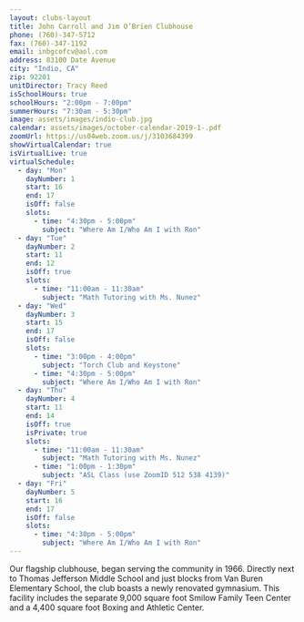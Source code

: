 ```yaml
---
layout: clubs-layout
title: John Carroll and Jim O’Brien Clubhouse
phone: (760)-347-5712
fax: (760)-347-1192
email: inbgcofcv@aol.com
address: 83100 Date Avenue
city: "Indio, CA"
zip: 92201
unitDirector: Tracy Reed
isSchoolHours: true
schoolHours: "2:00pm - 7:00pm"
summerHours: "7:30am - 5:30pm"
image: assets/images/indio-club.jpg
calendar: assets/images/october-calendar-2019-1-.pdf
zoomUrl: https://us04web.zoom.us/j/3103684399
showVirtualCalendar: true
isVirtualLive: true
virtualSchedule:
  - day: "Mon"
    dayNumber: 1
    start: 16
    end: 17
    isOff: false
    slots:
      - time: "4:30pm - 5:00pm"
        subject: "Where Am I/Who Am I with Ron"
  - day: "Tue"
    dayNumber: 2
    start: 11
    end: 12
    isOff: true
    slots:
      - time: "11:00am - 11:30am"
        subject: "Math Tutoring with Ms. Nunez"
  - day: "Wed"
    dayNumber: 3
    start: 15
    end: 17
    isOff: false
    slots:
      - time: "3:00pm - 4:00pm"
        subject: "Torch Club and Keystone"
      - time: "4:30pm - 5:00pm"
        subject: "Where Am I/Who Am I with Ron"
  - day: "Thu"
    dayNumber: 4
    start: 11
    end: 14
    isOff: true
    isPrivate: true
    slots:
      - time: "11:00am - 11:30am"
        subject: "Math Tutoring with Ms. Nunez"
      - time: "1:00pm - 1:30pm"
        subject: "ASL Class (use ZoomID 512 538 4139)"
  - day: "Fri"
    dayNumber: 5
    start: 16
    end: 17
    isOff: false
    slots:
      - time: "4:30pm - 5:00pm"
        subject: "Where Am I/Who Am I with Ron"
---
```


Our flagship clubhouse, began serving the community in 1966. Directly next to Thomas Jefferson Middle School and just blocks from Van Buren Elementary School, the club boasts a newly renovated gymnasium. This facility includes the separate 9,000 square foot Smilow Family Teen Center and a 4,400 square foot Boxing and Athletic Center.
